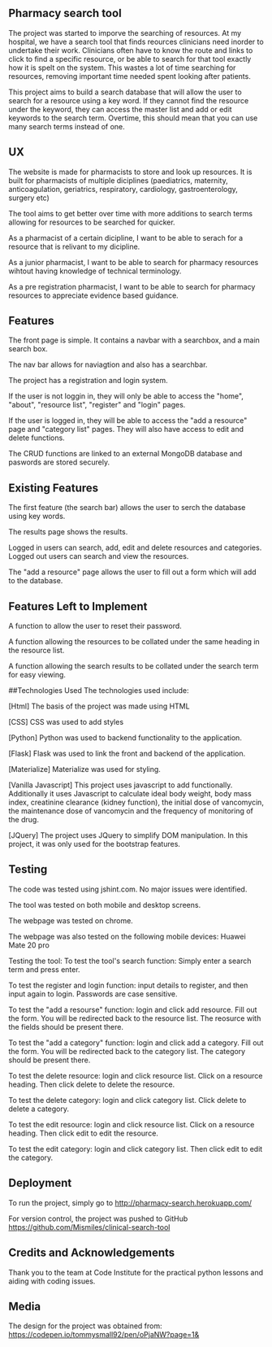 ## Pharmacy search tool
The project was started to imporve the searching of resources. At my hospital, we have a search tool that finds reources clinicians need inorder to undertake their work. Clinicians often have to know the route and links to click to find a specific resource, or be able to search for that tool exactly how it is spelt on the system. This wastes a lot of time searching for resources, removing important time needed spent looking after patients. 

This project aims to build a search database that will allow the user to search for a resource using a key word. If they cannot find the resource under the keyword, they can access the master list and add or edit keywords to the search term. Overtime, this should mean that you can use many search terms instead of one.

## UX
The website is made for pharmacists to store and look up resources. It is built for pharmacists of multiple diciplines (paediatrics, maternity, anticoagulation, geriatrics, respiratory, cardiology, gastroenterology, surgery etc)

The tool aims to get better over time with more additions to search terms allowing for resources to be searched for quicker.

As a pharmacist of a certain dicipline, I want to be able to serach for a resource that is relivant to my dicipline. 

As a junior pharmacist, I want to be able to search for pharmacy resources wihtout having knowledge of technical terminology.

As a pre registration pharmacist, I want to be able to search for pharmacy resources to appreciate evidence based guidance.

## Features
The front page is simple. It contains a navbar with a searchbox, and a main search box.

The nav bar allows for naviagtion and also has a searchbar.

The project has a registration and login system.

If the user is not loggin in, they will only be able to access the "home", "about", "resource list", "register" and "login" pages. 

If the user is logged in, they will be able to access the "add a resource" page and "category list" pages. They will also have access to edit and delete functions.

The CRUD functions are linked to an external MongoDB database and paswords are stored securely.

## Existing Features
The first feature (the search bar) allows the user to serch the database using key words.

The results page shows the results.

Logged in users can search, add, edit and delete resources and categories. Logged out users can search and view the resources.

The "add a resource" page allows the user to fill out a form which will add to the database.


## Features Left to Implement
A function to allow the user to reset their password.

A function allowing the resources to be collated under the same heading in the resource list.

A function allowing the search results to be collated under the search term for easy viewing.

##Technologies Used
The technologies used include:

[Html] The basis of the project was made using HTML

[CSS] CSS was used to add styles

[Python] Python was used to backend functionality to the application.

[Flask] Flask was used to link the front and backend of the application. 

[Materialize] Materialize was used for styling.

[Vanilla Javascript] This project uses javascript to add functionally. Additionally it uses Javascript to calculate ideal body weight, body mass index, creatinine clearance (kidney function), the initial dose of vancomycin, the maintenance dose of vancomycin and the frequency of monitoring of the drug.

[JQuery] The project uses JQuery to simplify DOM manipulation. In this project, it was only used for the bootstrap features.

## Testing
The code was tested using jshint.com. No major issues were identified.

The tool was tested on both mobile and desktop screens.

The webpage was tested on chrome.

The webpage was also tested on the following mobile devices: Huawei Mate 20 pro

Testing the tool:
To test the tool's search function: 
Simply enter a search term and press enter. 

To test the register and login function: input details to register, and then input again to login. Passwords are case sensitive.

To test the "add a resourse" function: login and click add resource. Fill out the form. You will be redirected back to the resource list. The reosurce with the fields should be present there. 

To test the "add a category" function: login and click add a category. Fill out the form. You will be redirected back to the category list. The category should be present there.

To test the delete resource: login and click resource list. Click on a resource heading. Then click delete to delete the resource.

To test the delete category: login and click category list. Click delete to delete a category.

To test the edit resource: login and click resource list. Click on a resource heading. Then click edit to edit the resource.

To test the edit category: login and click category list. Then click edit to edit the category.

## Deployment
To run the project, simply go to http://pharmacy-search.herokuapp.com/

For version control, the project was pushed to GitHub https://github.com/Mismiles/clinical-search-tool

## Credits and Acknowledgements
Thank you to the team at Code Institute for the practical python lessons and aiding with coding issues. 

## Media
The design for the project was obtained from:
https://codepen.io/tommysmall92/pen/oPjaNW?page=1& 